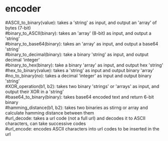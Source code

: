 # encoder


#ASCII_to_binary(value): takes a 'string' as input, and output an 'array' of bytes (7-bit)</br>
#binary_to_ASCII(binary): takes an 'array' (8-bit) as input, and output a 'string'</br>
#binary_to_base64(binary): takes an 'array' as input, and output a base64 'string'</br>
#binary_to_decimal(binary): take a binary 'string' as input, and output decimal 'integer'</br>
#binary_to_hex(binary): take a binary 'array' as input, and output hex 'string'</br>
#hex_to_binary(value): takes a 'string' as input and output binary 'array'</br>
#no_to_binary(no): takes a decimal 'integer' as input and output binary 'string'</br>
#XOR_operation(b1, b2): takes two binary 'strings' or 'arrays' as input, and output their XOR in a 'string'</br>
#base64_to_binary(binary): takes base64 encoded text and return 6-bit binary</br>
#hamming_distance(b1, b2): takes two binaries as stirng or array and calculate hamming distance between them</br>
#url_decode: takes a url code (not a full url) and decodes it to ASCII characters, can take successive codes</br>
#url_encode: encodes ASCII characters into url codes to be inserted in the url
